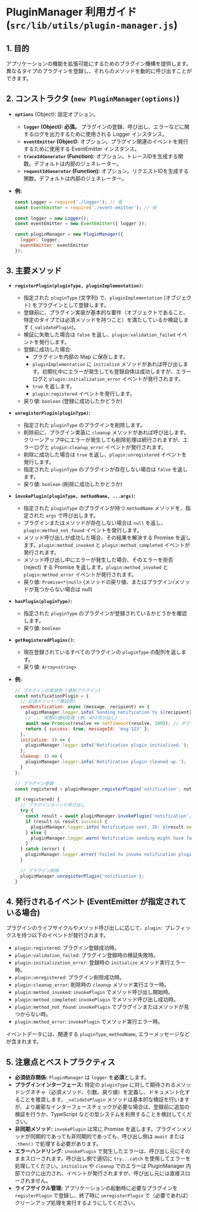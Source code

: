 # PluginManager 利用ガイド (`src/lib/utils/plugin-manager.js`)

## 1. 目的

アプリケーションの機能を拡張可能にするためのプラグイン機構を提供します。異なるタイプのプラグインを登録し、それらのメソッドを動的に呼び出すことができます。

## 2. コンストラクタ (`new PluginManager(options)`)

*   **`options`** (Object): 設定オプション。
    *   **`logger` (Object): 必須。** プラグインの登録、呼び出し、エラーなどに関するログを出力するために使用される Logger インスタンス。
    *   **`eventEmitter` (Object):** オプション。プラグイン関連のイベントを発行するために使用する EventEmitter インスタンス。
    *   **`traceIdGenerator` (Function):** オプション。トレースIDを生成する関数。デフォルトは内部のジェネレーター。
    *   **`requestIdGenerator` (Function):** オプション。リクエストIDを生成する関数。デフォルトは内部のジェネレーター。

*   **例:**
    ```javascript
    const Logger = require('./logger'); // 仮
    const EventEmitter = require('./event-emitter'); // 仮

    const logger = new Logger();
    const eventEmitter = new EventEmitter({ logger });

    const pluginManager = new PluginManager({
      logger: logger,
      eventEmitter: eventEmitter
    });
    ```

## 3. 主要メソッド

*   **`registerPlugin(pluginType, pluginImplementation)`:**
    *   指定された `pluginType` (文字列) で、`pluginImplementation` (オブジェクト) をプラグインとして登録します。
    *   登録前に、プラグイン実装が基本的な要件（オブジェクトであること、特定のタイプでは必須メソッドを持つこと）を満たしているか検証します (`_validatePlugin`)。
    *   検証に失敗した場合は `false` を返し、`plugin:validation_failed` イベントを発行します。
    *   登録に成功した場合:
        *   プラグインを内部の Map に保存します。
        *   `pluginImplementation` に `initialize` メソッドがあれば呼び出します。初期化中にエラーが発生しても登録自体は成功しますが、エラーログと `plugin:initialization_error` イベントが発行されます。
        *   `true` を返します。
        *   `plugin:registered` イベントを発行します。
    *   戻り値: `boolean` (登録に成功したかどうか)
*   **`unregisterPlugin(pluginType)`:**
    *   指定された `pluginType` のプラグインを削除します。
    *   削除前に、プラグイン実装に `cleanup` メソッドがあれば呼び出します。クリーンアップ中にエラーが発生しても削除処理は続行されますが、エラーログと `plugin:cleanup_error` イベントが発行されます。
    *   削除に成功した場合は `true` を返し、`plugin:unregistered` イベントを発行します。
    *   指定された `pluginType` のプラグインが存在しない場合は `false` を返します。
    *   戻り値: `boolean` (削除に成功したかどうか)
*   **`invokePlugin(pluginType, methodName, ...args)`:**
    *   指定された `pluginType` のプラグインが持つ `methodName` メソッドを、指定された `args` で呼び出します。
    *   プラグインまたはメソッドが存在しない場合は `null` を返し、`plugin:method_not_found` イベントを発行します。
    *   メソッド呼び出しが成功した場合、その結果を解決する Promise を返します。`plugin:method_invoked` と `plugin:method_completed` イベントが発行されます。
    *   メソッド呼び出し中にエラーが発生した場合、そのエラーを拒否 (reject) する Promise を返します。`plugin:method_invoked` と `plugin:method_error` イベントが発行されます。
    *   戻り値: `Promise<*|null>` (メソッドの戻り値、またはプラグイン/メソッドが見つからない場合は null)
*   **`hasPlugin(pluginType)`:**
    *   指定された `pluginType` のプラグインが登録されているかどうかを確認します。
    *   戻り値: `boolean`
*   **`getRegisteredPlugins()`:**
    *   現在登録されているすべてのプラグインの `pluginType` の配列を返します。
    *   戻り値: `Array<string>`

*   **例:**
    ```javascript
    // プラグインの実装例 (通知プラグイン)
    const notificationPlugin = {
      // 必須メソッド (検証用)
      sendNotification: async (message, recipient) => {
        pluginManager.logger.info(`Sending notification to ${recipient}: ${message}`);
        // ... 実際の通知処理 (例: API呼び出し) ...
        await new Promise(resolve => setTimeout(resolve, 100)); // ダミーの非同期処理
        return { success: true, messageId: 'msg-123' };
      },
      initialize: () => {
        pluginManager.logger.info('Notification plugin initialized.');
      },
      cleanup: () => {
        pluginManager.logger.info('Notification plugin cleaned up.');
      }
    };

    // プラグイン登録
    const registered = pluginManager.registerPlugin('notification', notificationPlugin);

    if (registered) {
      // プラグインメソッド呼び出し
      try {
        const result = await pluginManager.invokePlugin('notification', 'sendNotification', 'Hello!', 'user@example.com');
        if (result && result.success) {
          pluginManager.logger.info(`Notification sent, ID: ${result.messageId}`);
        } else {
          pluginManager.logger.warn('Notification sending might have failed.');
        }
      } catch (error) {
        pluginManager.logger.error('Failed to invoke notification plugin:', error);
      }

      // プラグイン削除
      pluginManager.unregisterPlugin('notification');
    }
    ```

## 4. 発行されるイベント (EventEmitter が指定されている場合)

プラグインのライフサイクルやメソッド呼び出しに応じて、`plugin:` プレフィックスを持つ以下のイベントが発行されます。

*   `plugin:registered`: プラグイン登録成功時。
*   `plugin:validation_failed`: プラグイン登録時の検証失敗時。
*   `plugin:initialization_error`: 登録時の `initialize` メソッド実行エラー時。
*   `plugin:unregistered`: プラグイン削除成功時。
*   `plugin:cleanup_error`: 削除時の `cleanup` メソッド実行エラー時。
*   `plugin:method_invoked`: `invokePlugin` でメソッド呼び出し開始時。
*   `plugin:method_completed`: `invokePlugin` でメソッド呼び出し成功時。
*   `plugin:method_not_found`: `invokePlugin` でプラグインまたはメソッドが見つからない時。
*   `plugin:method_error`: `invokePlugin` でメソッド実行エラー時。

イベントデータには、関連する `pluginType`, `methodName`, エラーメッセージなどが含まれます。

## 5. 注意点とベストプラクティス

*   **必須依存関係:** `PluginManager` は `logger` を**必須**とします。
*   **プラグインインターフェース:** 特定の `pluginType` に対して期待されるメソッドシグネチャ（必須メソッド、引数、戻り値）を定義し、ドキュメント化することを推奨します。`_validatePlugin` メソッドは基本的な検証を行いますが、より厳密なインターフェースチェックが必要な場合は、登録前に追加の検証を行うか、TypeScript などの型システムを利用することを検討してください。
*   **非同期メソッド:** `invokePlugin` は常に Promise を返します。プラグインメソッドが同期的であっても非同期的であっても、呼び出し側は `await` または `.then()` で処理する必要があります。
*   **エラーハンドリング:** `invokePlugin` で発生したエラーは、呼び出し元にそのままスローされます。呼び出し側で適切に `try...catch` を使用してエラーを処理してください。`initialize` や `cleanup` でのエラーは PluginManager 内部でログに出力され、イベントが発行されますが、呼び出し元には直接スローされません。
*   **ライフサイクル管理:** アプリケーションの起動時に必要なプラグインを `registerPlugin` で登録し、終了時に `unregisterPlugin` で（必要であれば）クリーンアップ処理を実行するようにしてください。